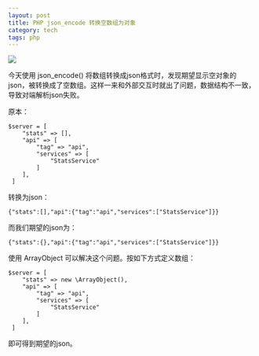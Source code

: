 ```yaml
---
layout: post
title: PHP json_encode 转换空数组为对象
category: tech
tags: php
---
```

![](https://cdn.kelu.org/blog/tags/php.jpg)

今天使用 json_encode() 将数组转换成json格式时，发现期望显示空对象的json，被转换成了空数组。这样一来和外部交互时就出了问题，数据结构不一致，导致对端解析json失败。

原本：

```
$server = [
    "stats" => [],
    "api" => [
        "tag" => "api",
        "services" => [
            "StatsService"
        ]
    ],
 ]
```

转换为json：

```
{"stats":[],"api":{"tag":"api","services":["StatsService"]}}
```

而我们期望的json为：

```
{"stats":{},"api":{"tag":"api","services":["StatsService"]}}
```

使用 ArrayObject 可以解决这个问题。按如下方式定义数组：

```
$server = [
    "stats" => new \ArrayObject(),
    "api" => [
        "tag" => "api",
        "services" => [
            "StatsService"
        ]
    ],
 ]
```

即可得到期望的json。